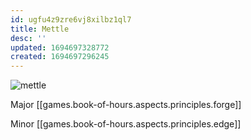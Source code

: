 ```yaml
---
id: ugfu4z9zre6vj8xilbz1ql7
title: Mettle
desc: ''
updated: 1694697328772
created: 1694697296245
---
```

![mettle](/assets/icon-mettle.png)

Major [[games.book-of-hours.aspects.principles.forge]]

Minor [[games.book-of-hours.aspects.principles.edge]]
